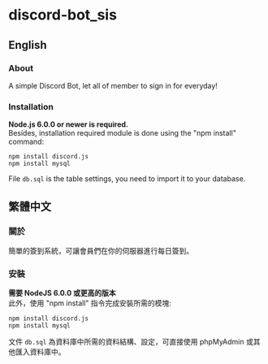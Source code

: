 # discord-bot_sis
## English
### About
A simple Discord Bot, let all of member to sign in for everyday!

### Installation

**Node.js 6.0.0 or newer is required.**   
Besides, installation required module is done using the "npm install" command:

`npm install discord.js`  
`npm install mysql`

File `db.sql` is the table settings, you need to import it to your database.

## 繁體中文
### 關於
簡單的簽到系統，可讓會員們在你的伺服器進行每日簽到。

### 安裝

**需要 NodeJS 6.0.0 或更高的版本**  
此外，使用 "npm install" 指令完成安裝所需的模塊:  

`npm install discord.js`  
`npm install mysql`

文件 `db.sql` 為資料庫中所需的資料結構、設定，可直接使用 phpMyAdmin 或其他匯入資料庫中。

